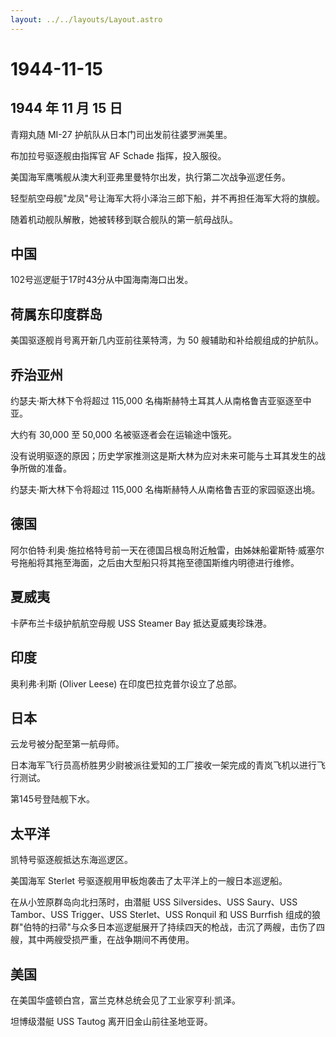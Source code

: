 ```yaml
---
layout: ../../layouts/Layout.astro
---
```


# 1944-11-15

## 1944 年 11 月 15 日

青翔丸随 MI-27 护航队从日本门司出发前往婆罗洲美里。

布加拉号驱逐舰由指挥官 AF Schade 指挥，投入服役。

美国海军鹰嘴舰从澳大利亚弗里曼特尔出发，执行第二次战争巡逻任务。

轻型航空母舰"龙凤"号让海军大将小泽治三郎下船，并不再担任海军大将的旗舰。

随着机动舰队解散，她被转移到联合舰队的第一航母战队。

## 中国

102号巡逻艇于17时43分从中国海南海口出发。

## 荷属东印度群岛

美国驱逐舰肖号离开新几内亚前往莱特湾，为 50 艘辅助和补给舰组成的护航队。

## 乔治亚州

约瑟夫·斯大林下令将超过 115,000
名梅斯赫特土耳其人从南格鲁吉亚驱逐至中亚。

大约有 30,000 至 50,000 名被驱逐者会在运输途中饿死。

没有说明驱逐的原因；历史学家推测这是斯大林为应对未来可能与土耳其发生的战争所做的准备。

约瑟夫·斯大林下令将超过 115,000 名梅斯赫特人从南格鲁吉亚的家园驱逐出境。

## 德国

阿尔伯特·利奥·施拉格特号前一天在德国吕根岛附近触雷，由姊妹船霍斯特·威塞尔号拖船将其拖至海面，之后由大型船只将其拖至德国斯维内明德进行维修。

## 夏威夷

卡萨布兰卡级护航航空母舰 USS Steamer Bay 抵达夏威夷珍珠港。

## 印度

奥利弗·利斯 (Oliver Leese) 在印度巴拉克普尔设立了总部。

## 日本

云龙号被分配至第一航母师。

日本海军飞行员高桥胜男少尉被派往爱知的工厂接收一架完成的青岚飞机以进行飞行测试。

第145号登陆舰下水。

## 太平洋

凯特号驱逐舰抵达东海巡逻区。

美国海军 Sterlet 号驱逐舰用甲板炮袭击了太平洋上的一艘日本巡逻船。

在从小笠原群岛向北扫荡时，由潜艇 USS Silversides、USS Saury、USS
Tambor、USS Trigger、USS Sterlet、USS Ronquil 和 USS Burrfish
组成的狼群"伯特的扫帚"与众多日本巡逻艇展开了持续四天的枪战，击沉了两艘，击伤了四艘，其中两艘受损严重，在战争期间不再使用。

## 美国

在美国华盛顿白宫，富兰克林总统会见了工业家亨利·凯泽。

坦博级潜艇 USS Tautog 离开旧金山前往圣地亚哥。